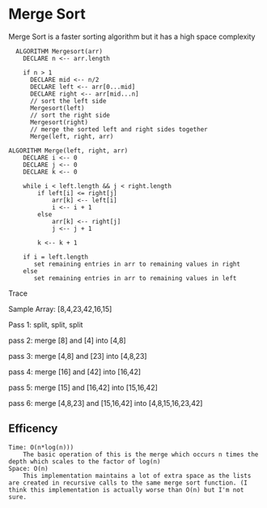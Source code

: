 # Merge Sort

Merge Sort is a faster sorting algorithm but it has a high space complexity

```
  ALGORITHM Mergesort(arr)
    DECLARE n <-- arr.length
           
    if n > 1
      DECLARE mid <-- n/2
      DECLARE left <-- arr[0...mid]
      DECLARE right <-- arr[mid...n]
      // sort the left side
      Mergesort(left)
      // sort the right side
      Mergesort(right)
      // merge the sorted left and right sides together
      Merge(left, right, arr)

ALGORITHM Merge(left, right, arr)
    DECLARE i <-- 0
    DECLARE j <-- 0
    DECLARE k <-- 0

    while i < left.length && j < right.length
        if left[i] <= right[j]
            arr[k] <-- left[i]
            i <-- i + 1
        else
            arr[k] <-- right[j]
            j <-- j + 1
            
        k <-- k + 1

    if i = left.length
       set remaining entries in arr to remaining values in right
    else
       set remaining entries in arr to remaining values in left

```



Trace

Sample Array: [8,4,23,42,16,15]

Pass 1:
split, split, split

pass 2:
merge [8] and [4] into [4,8]

pass 3:
merge [4,8] and [23] into [4,8,23]

pass 4:
merge [16] and [42] into [16,42]

pass 5: 
merge [15] and [16,42] into [15,16,42]

pass 6: 
merge [4,8,23] and [15,16,42] into [4,8,15,16,23,42]


## Efficency

    Time: O(n*log(n)))
        The basic operation of this is the merge which occurs n times the depth which scales to the factor of log(n)
    Space: O(n)
        This implementation maintains a lot of extra space as the lists are created in recursive calls to the same merge sort function. (I think this implementation is actually worse than O(n) but I'm not sure.
